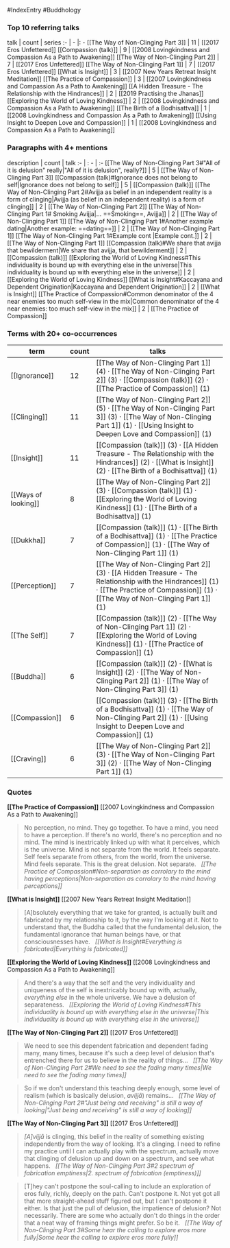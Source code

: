 #IndexEntry #Buddhology

### Top 10 referring talks
talk | count | series
:- | - |: -
[[The Way of Non-Clinging Part 3]] | 11 | [[2017 Eros Unfettered]]
[[Compassion (talk)]] | 9 | [[2008 Lovingkindness and Compassion As a Path to Awakening]]
[[The Way of Non-Clinging Part 2]] | 7 | [[2017 Eros Unfettered]]
[[The Way of Non-Clinging Part 1]] | 7 | [[2017 Eros Unfettered]]
[[What is Insight]] | 3 | [[2007 New Years Retreat Insight Meditation]]
[[The Practice of Compassion]] | 3 | [[2007 Lovingkindness and Compassion As a Path to Awakening]]
[[A Hidden Treasure - The Relationship with the Hindrances]] | 2 | [[2019 Practising the Jhanas]]
[[Exploring the World of Loving Kindness]] | 2 | [[2008 Lovingkindness and Compassion As a Path to Awakening]]
[[The Birth of a Bodhisattva]] | 1 | [[2008 Lovingkindness and Compassion As a Path to Awakening]]
[[Using Insight to Deepen Love and Compassion]] | 1 | [[2008 Lovingkindness and Compassion As a Path to Awakening]]

### Paragraphs with 4+ mentions
description | count | talk
:- | : - | :-
[[The Way of Non-Clinging Part 3#"All of it is delusion" really\|"All of it is delusion", really?]] | 5 | [[The Way of Non-Clinging Part 3]]
[[Compassion (talk)#Ignorance does not belong to self\|Ignorance does not belong to self]] | 5 | [[Compassion (talk)]]
[[The Way of Non-Clinging Part 2#Avijja as belief in an independent reality is a form of clinging\|Avijja (as belief in an independent reality) is a form of clinging]] | 2 | [[The Way of Non-Clinging Part 2]]
[[The Way of Non-Clinging Part 1# Smoking Avijja\|... ==Smoking==, Avijja]] | 2 | [[The Way of Non-Clinging Part 1]]
[[The Way of Non-Clinging Part 1#Another example dating\|Another example: ==dating==]] | 2 | [[The Way of Non-Clinging Part 1]]
[[The Way of Non-Clinging Part 1#Example cont \|Example cont.]] | 2 | [[The Way of Non-Clinging Part 1]]
[[Compassion (talk)#We share that avijja that bewilderment\|We share that avijja, that bewilderment]] | 2 | [[Compassion (talk)]]
[[Exploring the World of Loving Kindness#This individuality is bound up with everything else in the universe\|This individuality is bound up with everything else in the universe]] | 2 | [[Exploring the World of Loving Kindness]]
[[What is Insight#Kaccayana and Dependent Origination\|Kaccayana and Dependent Origination]] | 2 | [[What is Insight]]
[[The Practice of Compassion#Common denominator of the 4 near enemies too much self-view in the mix\|Common denominator of the 4 near enemies: too much self-view in the mix]] | 2 | [[The Practice of Compassion]]

### Terms with 20+ co-occurrences
term | count | talks
-|-|-
[[Ignorance]] | 12 | <span class="counts">[[The Way of Non-Clinging Part 1]] (4) · [[The Way of Non-Clinging Part 2]] (3) · [[Compassion (talk)]] (2) · [[The Practice of Compassion]] (1)</span> 
[[Clinging]] | 11 | <span class="counts">[[The Way of Non-Clinging Part 2]] (5) · [[The Way of Non-Clinging Part 3]] (3) · [[The Way of Non-Clinging Part 1]] (1) · [[Using Insight to Deepen Love and Compassion]] (1)</span> 
[[Insight]] | 11 | <span class="counts">[[Compassion (talk)]] (3) · [[A Hidden Treasure - The Relationship with the Hindrances]] (2) · [[What is Insight]] (2) · [[The Birth of a Bodhisattva]] (1)</span> 
[[Ways of looking]] | 8 | <span class="counts">[[The Way of Non-Clinging Part 2]] (3) · [[Compassion (talk)]] (1) · [[Exploring the World of Loving Kindness]] (1) · [[The Birth of a Bodhisattva]] (1)</span> 
[[Dukkha]] | 7 | <span class="counts">[[Compassion (talk)]] (1) · [[The Birth of a Bodhisattva]] (1) · [[The Practice of Compassion]] (1) · [[The Way of Non-Clinging Part 1]] (1)</span> 
[[Perception]] | 7 | <span class="counts">[[The Way of Non-Clinging Part 2]] (3) · [[A Hidden Treasure - The Relationship with the Hindrances]] (1) · [[The Practice of Compassion]] (1) · [[The Way of Non-Clinging Part 1]] (1)</span> 
[[The Self]] | 7 | <span class="counts">[[Compassion (talk)]] (2) · [[The Way of Non-Clinging Part 1]] (2) · [[Exploring the World of Loving Kindness]] (1) · [[The Practice of Compassion]] (1)</span> 
[[Buddha]] | 6 | <span class="counts">[[Compassion (talk)]] (2) · [[What is Insight]] (2) · [[The Way of Non-Clinging Part 2]] (1) · [[The Way of Non-Clinging Part 3]] (1)</span> 
[[Compassion]] | 6 | <span class="counts">[[Compassion (talk)]] (3) · [[The Birth of a Bodhisattva]] (1) · [[The Way of Non-Clinging Part 2]] (1) · [[Using Insight to Deepen Love and Compassion]] (1)</span> 
[[Craving]] | 6 | <span class="counts">[[The Way of Non-Clinging Part 2]] (3) · [[The Way of Non-Clinging Part 3]] (2) · [[The Way of Non-Clinging Part 1]] (1)</span> 

### Quotes
**[[The Practice of Compassion]]**
<span class="counts">[[2007 Lovingkindness and Compassion As a Path to Awakening]]</span>
> No perception, no mind. They go together. To have a mind, you need to have a perception. If there's no world, there's no perception and no mind. The mind is inextricably linked up with what it perceives, which is the universe. Mind is not separate from the world. It feels separate. Self feels separate from others, from the world, from the universe. Mind feels separate. This is the great delusion. Not separate. &nbsp;&nbsp;<span class="counts">_[[The Practice of Compassion#Non-separation as corrolary to the mind having perceptions|Non-separation as corrolary to the mind having perceptions]]_</span>

**[[What is Insight]]**
<span class="counts">[[2007 New Years Retreat Insight Meditation]]</span>
> [A]bsolutely everything that we take for granted, is actually built and fabricated by my relationship to it, by the way I'm looking at it. Not to understand that, the Buddha called that the fundamental delusion, the fundamental ignorance that human beings have, or that consciousnesses have. &nbsp;&nbsp;<span class="counts">_[[What is Insight#Everything is fabricated|Everything is fabricated]]_</span>

**[[Exploring the World of Loving Kindness]]**
<span class="counts">[[2008 Lovingkindness and Compassion As a Path to Awakening]]</span>
> And there's a way that the self and the very individuality and uniqueness of the self is inextricably bound up with, actually, _everything else_ in the whole universe. We have a delusion of separateness. &nbsp;&nbsp;<span class="counts">_[[Exploring the World of Loving Kindness#This individuality is bound up with everything else in the universe|This individuality is bound up with everything else in the universe]]_</span>

**[[The Way of Non-Clinging Part 2]]**
<span class="counts">[[2017 Eros Unfettered]]</span>
> We need to see this dependent fabrication and dependent fading many, many times, because it's such a deep level of delusion that's entrenched there for us to believe in the reality of things... &nbsp;&nbsp;<span class="counts">_[[The Way of Non-Clinging Part 2#We need to see the fading many times|We need to see the fading many times]]_</span>

> So if we don't understand this teaching deeply enough, some level of realism (which is basically delusion, _avijjā_) remains... &nbsp;&nbsp;<span class="counts">_[[The Way of Non-Clinging Part 2#"Just being and receiving" is still a way of looking|"Just being and receiving" is still a way of looking]]_</span>

**[[The Way of Non-Clinging Part 3]]**
<span class="counts">[[2017 Eros Unfettered]]</span>
> _[A]vijjā_ is clinging, this belief in the reality of something existing independently from the way of looking. It's a clinging. I need to refine my practice until I can actually play with the spectrum, actually move that clinging of delusion up and down on a spectrum, and see what happens. &nbsp;&nbsp;<span class="counts">_[[The Way of Non-Clinging Part 3#2 spectrum of fabrication emptiness|2. spectrum of fabrication (emptiness)]]_</span>

> [T]hey can't postpone the soul-calling to include an exploration of eros fully, richly, deeply on the path. Can't postpone it. Not yet got all that more straight-ahead stuff figured out, but I can't postpone it either. Is that just the pull of delusion, the impatience of delusion? Not necessarily. There are some who actually don't do things in the order that a neat way of framing things might prefer. So be it. &nbsp;&nbsp;<span class="counts">_[[The Way of Non-Clinging Part 3#Some hear the calling to explore eros more fully|Some hear the calling to explore eros more fully]]_</span>


